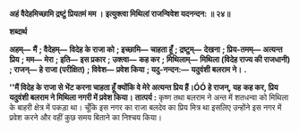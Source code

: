 **अहं वैदेहमिच्छामि द्रष्टुं प्रियतमं मम ।** **इत्युक्त्वा मिथिलां राजन्विवेश यदनन्दन: ॥ २४॥** 

**शब्दार्थ** 

**अहम्—** **मैं** **; वैदेहम्—** **विदेह के राजा को** **; इच्छामि—** **चाहता हूँ** **; द्रष्टुम्—** **देखना** **; प्रिय-तमम्—** **अत्यन्त प्रिय** **; मम—** **मेरा** **; इति—** **इस प्रकार** **; उक्त्वा—** **कह कर** **; मिथिलाम्—** **मिथिला (विदेह राज्य की राजधानी)** **; राजन्—** **हे राजा (परीक्षित)** **; विवेश—** **प्रवेश किया** **; यदु-नन्दन:—** **यदुवंशी बलराम ने।** **.** 

**''मैं विदेह के राजा से भेंट करना चाहता हूँ क्योंकि वे मेरे अत्यन्त प्रिय हैं।ÓÓ हे राजन्, यह** **कह कर, प्रिय यदुवंशी बलराम ने मिथिला नगरी में प्रवेश किया।** **तात्पर्य :** कृष्ण तथा बलराम ने अन्त में शतधन्वा को मिथिला के बाहरी क्षेत्र में पकड़ा था। चूँकि इस नगर का राजा बलदेव का प्रिय मित्र था इसलिए उन्होंने इस नगर में प्रवेश करने और वहीं कुछ समय बिताने का निश्चय किया।  
